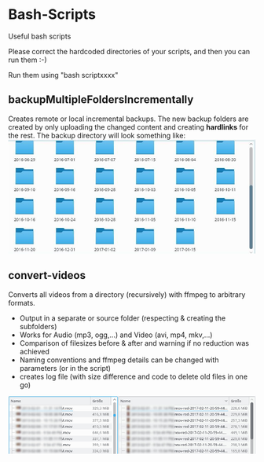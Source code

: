 # Bash-Scripts
Useful bash scripts

Please correct the hardcoded directories of your scripts, and then you can run them :-)

Run them using "bash scriptxxxx"


## backupMultipleFoldersIncrementally

Creates remote or local incremental backups. The new backup folders are created by only uploading the changed content and creating **hardlinks** for the rest. The backup directory will look something like:
![](screenshot.jpg)



## convert-videos

Converts all videos from a directory (recursively) with ffmpeg to arbitrary formats. 

* Output in a separate or source folder (respecting & creating the subfolders)
* Works for Audio (mp3, ogg,...) and Video (avi, mp4, mkv,...)
* Comparison of filesizes before & after and warning if no reduction was achieved
* Naming conventions and ffmpeg details can be changed with parameters (or in the script)
* creates log file (with size difference and code to delete old files in one go)

![](screenshot-convert.jpg)
